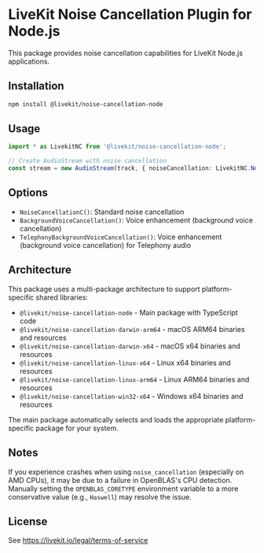 # LiveKit Noise Cancellation Plugin for Node.js

This package provides noise cancellation capabilities for LiveKit Node.js applications.

## Installation

```bash
npm install @livekit/noise-cancellation-node
```

## Usage

```typescript
import * as LivekitNC from '@livekit/noise-cancellation-node';

// Create AudioStream with noise cancellation
const stream = new AudioStream(track, { noiseCancellation: LivekitNC.NoiseCancellation() });
```

## Options

- `NoiseCancellationC()`: Standard noise cancellation
- `BackgroundVoiceCancellation()`: Voice enhancement (background voice cancellation)
- `TelephonyBackgroundVoiceCancellation()`: Voice enhancement (background voice cancellation) for Telephony audio

## Architecture

This package uses a multi-package architecture to support platform-specific shared libraries:

- `@livekit/noise-cancellation-node` - Main package with TypeScript code
- `@livekit/noise-cancellation-darwin-arm64` - macOS ARM64 binaries and resources
- `@livekit/noise-cancellation-darwin-x64` - macOS x64 binaries and resources
- `@livekit/noise-cancellation-linux-x64` - Linux x64 binaries and resources
- `@livekit/noise-cancellation-linux-arm64` - Linux ARM64 binaries and resources
- `@livekit/noise-cancellation-win32-x64` - Windows x64 binaries and resources

The main package automatically selects and loads the appropriate platform-specific package for your system.

## Notes

If you experience crashes when using `noise_cancellation` (especially on AMD CPUs), it may be due to a failure in OpenBLAS's CPU detection. Manually setting the `OPENBLAS_CORETYPE` environment variable to a more conservative value (e.g., `Haswell`) may resolve the issue.

## License

See https://livekit.io/legal/terms-of-service